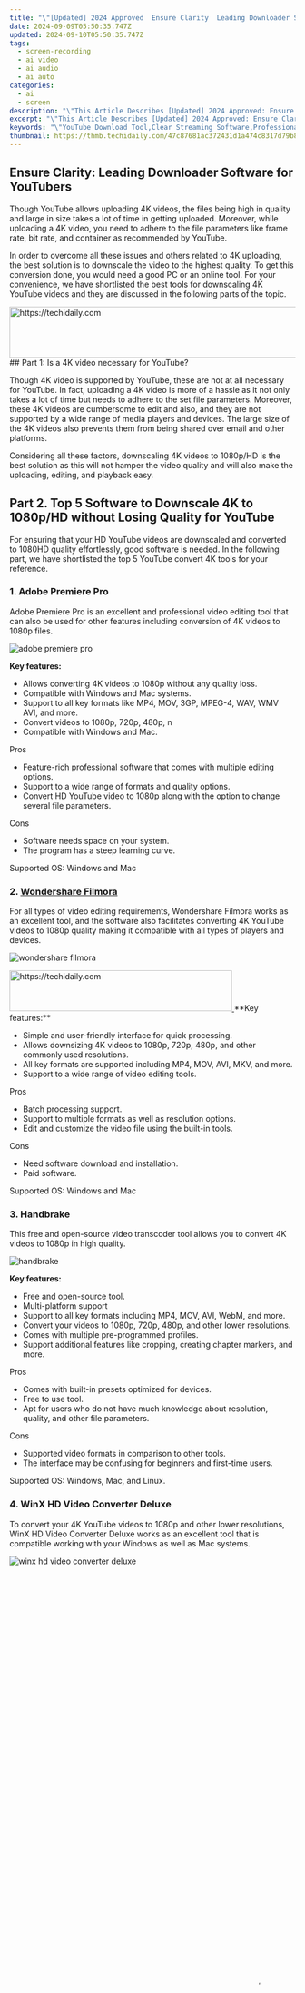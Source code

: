 ```yaml
---
title: "\"[Updated] 2024 Approved  Ensure Clarity  Leading Downloader Software for YouTubers\""
date: 2024-09-09T05:50:35.747Z
updated: 2024-09-10T05:50:35.747Z
tags: 
  - screen-recording
  - ai video
  - ai audio
  - ai auto
categories: 
  - ai
  - screen
description: "\"This Article Describes [Updated] 2024 Approved: Ensure Clarity: Leading Downloader Software for YouTubers\""
excerpt: "\"This Article Describes [Updated] 2024 Approved: Ensure Clarity: Leading Downloader Software for YouTubers\""
keywords: "\"YouTube Download Tool,Clear Streaming Software,Professional Loader App,Seamless Video Extractor,Easy Media Manager,High-Quality Downloader,Content Cutter for YouTubers\""
thumbnail: https://thmb.techidaily.com/47c87681ac372431d1a474c8317d79b86d7b096b7381c52dc39eb2ace8244b33.jpg
---
```


## Ensure Clarity: Leading Downloader Software for YouTubers

Though YouTube allows uploading 4K videos, the files being high in quality and large in size takes a lot of time in getting uploaded. Moreover, while uploading a 4K video, you need to adhere to the file parameters like frame rate, bit rate, and container as recommended by YouTube.

In order to overcome all these issues and others related to 4K uploading, the best solution is to downscale the video to the highest quality. To get this conversion done, you would need a good PC or an online tool. For your convenience, we have shortlisted the best tools for downscaling 4K YouTube videos and they are discussed in the following parts of the topic.

<!-- affiliate ads begin -->
<a href="https://unicoeye.pxf.io/c/5597632/2121332/18498" target="_top" id="2121332">
  <img src="//a.impactradius-go.com/display-ad/18498-2121332" border="0" alt="https://techidaily.com" width="728" height="90"/>
</a>
<img height="0" width="0" src="https://unicoeye.pxf.io/i/5597632/2121332/18498" style="position:absolute;visibility:hidden;" border="0" />
<!-- affiliate ads end -->
## Part 1: Is a 4K video necessary for YouTube?

Though 4K video is supported by YouTube, these are not at all necessary for YouTube. In fact, uploading a 4K video is more of a hassle as it not only takes a lot of time but needs to adhere to the set file parameters. Moreover, these 4K videos are cumbersome to edit and also, and they are not supported by a wide range of media players and devices. The large size of the 4K videos also prevents them from being shared over email and other platforms.

Considering all these factors, downscaling 4K videos to 1080p/HD is the best solution as this will not hamper the video quality and will also make the uploading, editing, and playback easy.

## Part 2\. Top 5 Software to Downscale 4K to 1080p/HD without Losing Quality for YouTube

For ensuring that your HD YouTube videos are downscaled and converted to 1080HD quality effortlessly, good software is needed. In the following part, we have shortlisted the top 5 YouTube convert 4K tools for your reference.

### 1\. Adobe Premiere Pro

Adobe Premiere Pro is an excellent and professional video editing tool that can also be used for other features including conversion of 4K videos to 1080p files.

![adobe premiere pro](https://images.wondershare.com/filmora/article-images/2022/07/6-most-used-4k-youtube-converter-to-downscale-at-highest-quality-pc-offline-2.jpg)

**Key features:**

* Allows converting 4K videos to 1080p without any quality loss.
* Compatible with Windows and Mac systems.
* Support to all key formats like MP4, MOV, 3GP, MPEG-4, WAV, WMV AVI, and more.
* Convert videos to 1080p, 720p, 480p, n
* Compatible with Windows and Mac.

Pros

* Feature-rich professional software that comes with multiple editing options.
* Support to a wide range of formats and quality options.
* Convert HD YouTube video to 1080p along with the option to change several file parameters.

Cons

* Software needs space on your system.
* The program has a steep learning curve.

Supported OS: Windows and Mac

### 2\. [Wondershare Filmora](https://tools.techidaily.com/wondershare/filmora/download/)

For all types of video editing requirements, Wondershare Filmora works as an excellent tool, and the software also facilitates converting 4K YouTube videos to 1080p quality making it compatible with all types of players and devices.

![wondershare filmora](https://images.wondershare.com/filmora/article-images/2022/07/6-most-used-4k-youtube-converter-to-downscale-at-highest-quality-pc-offline-3.jpg)

<!-- affiliate ads begin -->
<a href="https://aligracehair.sjv.io/c/5597632/2135373/19272" target="_top" id="2135373">
  <img src="//a.impactradius-go.com/display-ad/19272-2135373" border="0" alt="https://techidaily.com" width="392" height="72"/>
</a>
<img height="0" width="0" src="https://aligracehair.sjv.io/i/5597632/2135373/19272" style="position:absolute;visibility:hidden;" border="0" />
<!-- affiliate ads end -->
**Key features:**

* Simple and user-friendly interface for quick processing.
* Allows downsizing 4K videos to 1080p, 720p, 480p, and other commonly used resolutions.
* All key formats are supported including MP4, MOV, AVI, MKV, and more.
* Support to a wide range of video editing tools.

Pros

* Batch processing support.
* Support to multiple formats as well as resolution options.
* Edit and customize the video file using the built-in tools.

Cons

* Need software download and installation.
* Paid software.

Supported OS: Windows and Mac

### 3\. Handbrake

This free and open-source video transcoder tool allows you to convert 4K videos to 1080p in high quality.

![handbrake](https://images.wondershare.com/filmora/article-images/2022/07/6-most-used-4k-youtube-converter-to-downscale-at-highest-quality-pc-offline-4.jpg)

**Key features:**

* Free and open-source tool.
* Multi-platform support
* Support to all key formats including MP4, MOV, AVI, WebM, and more.
* Convert your videos to 1080p, 720p, 480p, and other lower resolutions.
* Comes with multiple pre-programmed profiles.
* Support additional features like cropping, creating chapter markers, and more.

Pros

* Comes with built-in presets optimized for devices.
* Free to use tool.
* Apt for users who do not have much knowledge about resolution, quality, and other file parameters.

Cons

* Supported video formats in comparison to other tools.
* The interface may be confusing for beginners and first-time users.

Supported OS: Windows, Mac, and Linux.

### 4\. WinX HD Video Converter Deluxe

To convert your 4K YouTube videos to 1080p and other lower resolutions, WinX HD Video Converter Deluxe works as an excellent tool that is compatible working with your Windows as well as Mac systems.

![winx hd video converter deluxe](https://images.wondershare.com/filmora/article-images/2022/07/6-most-used-4k-youtube-converter-to-downscale-at-highest-quality-pc-offline-5.jpg)

<!-- affiliate ads begin -->
<span id="2135471">
					<video width="864" height="1536" style="cursor:pointer"
           poster="//a.impactradius-go.com/display-clicktoplayimage/2135471.png"
           onclick="if(!this.playClicked){this.play();this.setAttribute('controls',true);this.playClicked=true;}">
	   <source src="//a.impactradius-go.com/display-ad/18498-2135471">
	   <img src="//a.impactradius-go.com/display-clicktoplayimage/2135471.png" style="border: none; height: 100%; width: 100%; object-fit: contain">
	</video>
	<div style="width:540px;text-align:center"><a href="javascript:window.open(decodeURIComponent('https%3A%2F%2Funicoeye.pxf.io%2Fc%2F5597632%2F2135471%2F18498'), '_blank');void(0);">Click here</a></div>
</span>
<img height="0" width="0" src="https://imp.pxf.io/i/5597632/2135471/18498" style="position:absolute;visibility:hidden;" border="0" />
<!-- affiliate ads end -->
**Key Features:**

* Support multiple formats like MP4, MKV, , and others for downscaling the quality.
* 4K videos are converted to 1080p while retaining the file quality.
* Support an array of file editing options like cutting, merging, cropping, and others for file customization.
* File parameters like frame rate, bit rate, and others can be adjusted as per the requirements.

Pros

* Convert and downscale your files in all key formats like MOV, AVI, , VP9, , and more.
* Support downscaling to 1080p, 720p, 480p, and other lower resolutions.
* Customize files by editing them and changing the parameters.

Cons

* File processing is not very fast.
* The demo version comes with limited features.

Supported OS: Windows and Mac

<!-- affiliate ads begin -->
<a href="https://appsumo.8odi.net/c/5597632/2123728/7443" target="_top" id="2123728">
  <img src="//a.impactradius-go.com/display-ad/7443-2123728" border="0" alt="https://techidaily.com" width="728" height="90"/>
</a>
<img height="0" width="0" src="https://appsumo.8odi.net/i/5597632/2123728/7443" style="position:absolute;visibility:hidden;" border="0" />
<!-- affiliate ads end -->
### 5\. VLC Media Player

Though VLC is one of the most widely used cross-platform media players, a wide range of additional features are also supported by the tool including 4K to 1080p conversion.

![vlc media player](https://images.wondershare.com/filmora/article-images/2022/07/6-most-used-4k-youtube-converter-to-downscale-at-highest-quality-pc-offline-6.jpg)

**Key Features:**

* Free and open-source media player.
* Support a wide range of formats including MP4, MOV, MKV, AVI, WMV, and more.
* Allows conversion of 4K videos to 1080p and lower resolutions as needed.
* Support an array of editing functions like rotating, cutting, trimming, and more.
* Cross-platform support including Windows, Mac, Linux, Unix, iOS, and Android.

Pros

* Free software with cross-platform support.
* All key video formats are supported.
* A user-friendly tool with multiple pre-set format options.

Cons

* The interface looks outdated.
* Editing features are limited in comparison to other tools.

Supported OS: Windows, Mac, Linux, Unix, iOS, and Android

## Part 3: Hot FAQs on YouTube 4k Converters

Below discussed are the commonly asked questions and their answers related to YouTube 4K converters.

### 1\. What are the supported formats of the video on YouTube?

YouTube supports a wide range of formats for video upload in different file resolutions. Some of the most commonly used formats include MOV, MPEG-1, MPEG-2, MPEG-4, MP4, AVI, WMV, FLV, 3GP, and more. The entire list can be checked[here](https://support.google.com/youtube/troubleshooter/2888402?hl=en).

### 2\. Is 1080p upscaled to 4K really better?

A 4K video is undoubtedly high in quality and can be used only when some specific content is needed. But on the flip side, there are many issues related to the 4Kresolution like slow video upload speed, high storage, incompatibility with the majority of the device, and similar others.

Thus, considering these in mind, we can say that 1080p is quite a good resolution for your YouTube and other videos, and thus upscaling it to 4K is not a good or a better choice.

<!-- affiliate ads begin -->
<a href="https://aidotcom.pxf.io/c/5597632/2134503/19576" target="_top" id="2134503">
  <img src="//a.impactradius-go.com/display-ad/19576-2134503" border="0" alt="https://techidaily.com" width="728" height="90"/>
</a>
<img height="0" width="0" src="https://aidotcom.pxf.io/i/5597632/2134503/19576" style="position:absolute;visibility:hidden;" border="0" />
<!-- affiliate ads end -->
## **Final Words**

So, if you are facing trouble uploading 4K videos on YouTube, downscaling and converting them to 1080p is the best solution without compromising on the file quality. Any one of the above-listed offline or online YouTube video converter can be considered for this task. Among the above-listed ones, we would recommend using Wondershare Filmora as it works as a complete video editing toolbox that will help you with several other video editing and customization tasks.

[Free Download](https://tools.techidaily.com/wondershare/filmora/download/)For Win 7 or later(64-bit)

[Free Download](https://tools.techidaily.com/wondershare/filmora/download/)For macOS 10.14 or later

Supported OS: Windows and Mac

<!-- affiliate ads begin -->
<a href="https://appsumo.8odi.net/c/5597632/2137378/7443" target="_top" id="2137378">
  <img src="//a.impactradius-go.com/display-ad/7443-2137378" border="0" alt="https://techidaily.com" width="600" height="90"/>
</a>
<img height="0" width="0" src="https://appsumo.8odi.net/i/5597632/2137378/7443" style="position:absolute;visibility:hidden;" border="0" />
<!-- affiliate ads end -->
### 2\. [Wondershare Filmora](https://tools.techidaily.com/wondershare/filmora/download/)

For all types of video editing requirements, Wondershare Filmora works as an excellent tool, and the software also facilitates converting 4K YouTube videos to 1080p quality making it compatible with all types of players and devices.

![wondershare filmora](https://images.wondershare.com/filmora/article-images/2022/07/6-most-used-4k-youtube-converter-to-downscale-at-highest-quality-pc-offline-3.jpg)

<!-- affiliate ads begin -->
<a href="https://ephamedtechinc.pxf.io/c/5597632/2137214/26400" target="_top" id="2137214">
  <img src="//a.impactradius-go.com/display-ad/26400-2137214" border="0" alt="https://techidaily.com" width="728" height="90"/>
</a>
<img height="0" width="0" src="https://ephamedtechinc.pxf.io/i/5597632/2137214/26400" style="position:absolute;visibility:hidden;" border="0" />
<!-- affiliate ads end -->
**Key features:**

* Simple and user-friendly interface for quick processing.
* Allows downsizing 4K videos to 1080p, 720p, 480p, and other commonly used resolutions.
* All key formats are supported including MP4, MOV, AVI, MKV, and more.
* Support to a wide range of video editing tools.

Pros

* Batch processing support.
* Support to multiple formats as well as resolution options.
* Edit and customize the video file using the built-in tools.

Cons

* Need software download and installation.
* Paid software.

Supported OS: Windows and Mac

<!-- affiliate ads begin -->
<span id="1424529">
					<video width="864" height="1536" style="cursor:pointer"
           poster="//a.impactradius-go.com/display-clicktoplayimage/1424529.png"
           onclick="if(!this.playClicked){this.play();this.setAttribute('controls',true);this.playClicked=true;}">
	   <source src="//a.impactradius-go.com/display-ad/16446-1424529">
	   <img src="//a.impactradius-go.com/display-clicktoplayimage/1424529.png" style="border: none; height: 100%; width: 100%; object-fit: contain">
	</video>
	<div style="width:540px;text-align:center"><a href="javascript:window.open(decodeURIComponent('https%3A%2F%2Flaganoo.pxf.io%2Fc%2F5597632%2F1424529%2F16446'), '_blank');void(0);">Click here</a></div>
</span>
<img height="0" width="0" src="https://imp.pxf.io/i/5597632/1424529/16446" style="position:absolute;visibility:hidden;" border="0" />
<!-- affiliate ads end -->
### 3\. Handbrake

This free and open-source video transcoder tool allows you to convert 4K videos to 1080p in high quality.

![handbrake](https://images.wondershare.com/filmora/article-images/2022/07/6-most-used-4k-youtube-converter-to-downscale-at-highest-quality-pc-offline-4.jpg)

<!-- affiliate ads begin -->
<span id="1938141">
					<video width="576" height="240" style="cursor:pointer"
           poster="//a.impactradius-go.com/display-clicktoplayimage/1938141.png"
           onclick="if(!this.playClicked){this.play();this.setAttribute('controls',true);this.playClicked=true;}">
	   <source src="//a.impactradius-go.com/display-ad/22993-1938141">
	   <img src="//a.impactradius-go.com/display-clicktoplayimage/1938141.png" style="border: none; height: 100%; width: 100%; object-fit: contain">
	</video>
	<div style="width:360px;text-align:center"><a href="javascript:window.open(decodeURIComponent('https%3A%2F%2Fhomestyler.sjv.io%2Fc%2F5597632%2F1938141%2F22993'), '_blank');void(0);">Click here</a></div>
</span>
<img height="0" width="0" src="https://imp.pxf.io/i/5597632/1938141/22993" style="position:absolute;visibility:hidden;" border="0" />
<!-- affiliate ads end -->
**Key features:**

* Free and open-source tool.
* Multi-platform support
* Support to all key formats including MP4, MOV, AVI, WebM, and more.
* Convert your videos to 1080p, 720p, 480p, and other lower resolutions.
* Comes with multiple pre-programmed profiles.
* Support additional features like cropping, creating chapter markers, and more.

Pros

* Comes with built-in presets optimized for devices.
* Free to use tool.
* Apt for users who do not have much knowledge about resolution, quality, and other file parameters.

Cons

* Supported video formats in comparison to other tools.
* The interface may be confusing for beginners and first-time users.

Supported OS: Windows, Mac, and Linux.

<!-- affiliate ads begin -->
<a href="https://25home.pxf.io/c/5597632/2123470/16836" target="_top" id="2123470">
  <img src="//a.impactradius-go.com/display-ad/16836-2123470" border="0" alt="https://techidaily.com" width="180" height="90"/>
</a>
<img height="0" width="0" src="https://25home.pxf.io/i/5597632/2123470/16836" style="position:absolute;visibility:hidden;" border="0" />
<!-- affiliate ads end -->
### 4\. WinX HD Video Converter Deluxe

To convert your 4K YouTube videos to 1080p and other lower resolutions, WinX HD Video Converter Deluxe works as an excellent tool that is compatible working with your Windows as well as Mac systems.

![winx hd video converter deluxe](https://images.wondershare.com/filmora/article-images/2022/07/6-most-used-4k-youtube-converter-to-downscale-at-highest-quality-pc-offline-5.jpg)

**Key Features:**

* Support multiple formats like MP4, MKV, , and others for downscaling the quality.
* 4K videos are converted to 1080p while retaining the file quality.
* Support an array of file editing options like cutting, merging, cropping, and others for file customization.
* File parameters like frame rate, bit rate, and others can be adjusted as per the requirements.

Pros

* Convert and downscale your files in all key formats like MOV, AVI, , VP9, , and more.
* Support downscaling to 1080p, 720p, 480p, and other lower resolutions.
* Customize files by editing them and changing the parameters.

Cons

* File processing is not very fast.
* The demo version comes with limited features.

Supported OS: Windows and Mac

### 5\. VLC Media Player

Though VLC is one of the most widely used cross-platform media players, a wide range of additional features are also supported by the tool including 4K to 1080p conversion.

![vlc media player](https://images.wondershare.com/filmora/article-images/2022/07/6-most-used-4k-youtube-converter-to-downscale-at-highest-quality-pc-offline-6.jpg)

**Key Features:**

* Free and open-source media player.
* Support a wide range of formats including MP4, MOV, MKV, AVI, WMV, and more.
* Allows conversion of 4K videos to 1080p and lower resolutions as needed.
* Support an array of editing functions like rotating, cutting, trimming, and more.
* Cross-platform support including Windows, Mac, Linux, Unix, iOS, and Android.

Pros

* Free software with cross-platform support.
* All key video formats are supported.
* A user-friendly tool with multiple pre-set format options.

Cons

* The interface looks outdated.
* Editing features are limited in comparison to other tools.

Supported OS: Windows, Mac, Linux, Unix, iOS, and Android

<!-- affiliate ads begin -->
<span id="1982461">
					<video width="576" height="240" style="cursor:pointer"
           poster="//a.impactradius-go.com/display-clicktoplayimage/1982461.png"
           onclick="if(!this.playClicked){this.play();this.setAttribute('controls',true);this.playClicked=true;}">
	   <source src="//a.impactradius-go.com/display-ad/22993-1982461">
	   <img src="//a.impactradius-go.com/display-clicktoplayimage/1982461.png" style="border: none; height: 100%; width: 100%; object-fit: contain">
	</video>
	<div style="width:360px;text-align:center"><a href="javascript:window.open(decodeURIComponent('https%3A%2F%2Fhomestyler.sjv.io%2Fc%2F5597632%2F1982461%2F22993'), '_blank');void(0);">Click here</a></div>
</span>
<img height="0" width="0" src="https://imp.pxf.io/i/5597632/1982461/22993" style="position:absolute;visibility:hidden;" border="0" />
<!-- affiliate ads end -->
## Part 3: Hot FAQs on YouTube 4k Converters

Below discussed are the commonly asked questions and their answers related to YouTube 4K converters.

<!-- affiliate ads begin -->
<a href="https://bluettius.sjv.io/c/5597632/2139110/17108" target="_top" id="2139110">
  <img src="//a.impactradius-go.com/display-ad/17108-2139110" border="0" alt="https://techidaily.com" width="468" height="60"/>
</a>
<img height="0" width="0" src="https://bluettius.sjv.io/i/5597632/2139110/17108" style="position:absolute;visibility:hidden;" border="0" />
<!-- affiliate ads end -->
### 1\. What are the supported formats of the video on YouTube?

YouTube supports a wide range of formats for video upload in different file resolutions. Some of the most commonly used formats include MOV, MPEG-1, MPEG-2, MPEG-4, MP4, AVI, WMV, FLV, 3GP, and more. The entire list can be checked[here](https://support.google.com/youtube/troubleshooter/2888402?hl=en).

<!-- affiliate ads begin -->
<span id="1492813">
					<video width="1024" height="576" style="cursor:pointer"
           poster="//a.impactradius-go.com/display-clicktoplayimage/1492813.png"
           onclick="if(!this.playClicked){this.play();this.setAttribute('controls',true);this.playClicked=true;}">
	   <source src="//a.impactradius-go.com/display-ad/14559-1492813">
	   <img src="//a.impactradius-go.com/display-clicktoplayimage/1492813.png" style="border: none; height: 100%; width: 100%; object-fit: contain">
	</video>
	<div style="width:640px;text-align:center"><a href="javascript:window.open(decodeURIComponent('https%3A%2F%2Fpropmoneyinc.pxf.io%2Fc%2F5597632%2F1492813%2F14559'), '_blank');void(0);">Click here</a></div>
</span>
<img height="0" width="0" src="https://imp.pxf.io/i/5597632/1492813/14559" style="position:absolute;visibility:hidden;" border="0" />
<!-- affiliate ads end -->
### 2\. Is 1080p upscaled to 4K really better?

A 4K video is undoubtedly high in quality and can be used only when some specific content is needed. But on the flip side, there are many issues related to the 4Kresolution like slow video upload speed, high storage, incompatibility with the majority of the device, and similar others.

Thus, considering these in mind, we can say that 1080p is quite a good resolution for your YouTube and other videos, and thus upscaling it to 4K is not a good or a better choice.

<!-- affiliate ads begin -->
<a href="https://appsumo.8odi.net/c/5597632/2132162/7443" target="_top" id="2132162">
  <img src="//a.impactradius-go.com/display-ad/7443-2132162" border="0" alt="https://techidaily.com" width="728" height="90"/>
</a>
<img height="0" width="0" src="https://appsumo.8odi.net/i/5597632/2132162/7443" style="position:absolute;visibility:hidden;" border="0" />
<!-- affiliate ads end -->
## **Final Words**

So, if you are facing trouble uploading 4K videos on YouTube, downscaling and converting them to 1080p is the best solution without compromising on the file quality. Any one of the above-listed offline or online YouTube video converter can be considered for this task. Among the above-listed ones, we would recommend using Wondershare Filmora as it works as a complete video editing toolbox that will help you with several other video editing and customization tasks.

[Free Download](https://tools.techidaily.com/wondershare/filmora/download/)For Win 7 or later(64-bit)

[Free Download](https://tools.techidaily.com/wondershare/filmora/download/)For macOS 10.14 or later

<ins class="adsbygoogle"
     style="display:block"
     data-ad-format="autorelaxed"
     data-ad-client="ca-pub-7571918770474297"
     data-ad-slot="1223367746"></ins>

<ins class="adsbygoogle"
     style="display:block"
     data-ad-format="autorelaxed"
     data-ad-client="ca-pub-7571918770474297"
     data-ad-slot="1223367746"></ins>



<ins class="adsbygoogle"
     style="display:block"
     data-ad-client="ca-pub-7571918770474297"
     data-ad-slot="8358498916"
     data-ad-format="auto"
     data-full-width-responsive="true"></ins>


<span class="atpl-alsoreadstyle">Also read:</span>
<div><ul>
<li><a href="https://article-knowledge.techidaily.com/new-2024-approved-finns-fiscal-flow-income-insights-from-youtube-icon/"><u>[New] 2024 Approved Finn's Fiscal Flow Income Insights From YouTube Icon</u></a></li>
<li><a href="https://fox-direct.techidaily.com/new-2024-approved-introductory-insights-crafting-listener-love/"><u>[New] 2024 Approved Introductory Insights Crafting Listener-Love</u></a></li>
<li><a href="https://article-knowledge.techidaily.com/new-2024-approved-the-art-of-gif-animation-explained/"><u>[New] 2024 Approved The Art of GIF Animation Explained</u></a></li>
<li><a href="https://article-knowledge.techidaily.com/new-become-a-whatsapp-guru-key-tips-and-tricks-uncovered-for-2024/"><u>[New] Become a WhatsApp Guru Key Tips and Tricks Uncovered for 2024</u></a></li>
<li><a href="https://screen-video-capture.techidaily.com/new-clearing-up-the-darkness-tips-for-non-black-screens-with-obs/"><u>[New] Clearing Up the Darkness Tips for Non-Black Screens with OBS</u></a></li>
<li><a href="https://article-knowledge.techidaily.com/new-crafting-engaging-dialogue-in-screenplays-for-2024/"><u>[New] Crafting Engaging Dialogue in Screenplays for 2024</u></a></li>
<li><a href="https://article-knowledge.techidaily.com/new-discovering-the-syma-x5c-the-premier-drone-for-rookies/"><u>[New] Discovering the Syma X5C The Premier Drone for Rookies</u></a></li>
<li><a href="https://article-knowledge.techidaily.com/new-elite-virtual-storage-service-ranking-for-2024/"><u>[New] Elite Virtual Storage Service Ranking for 2024</u></a></li>
<li><a href="https://youtube-data.techidaily.com/xplore-the-globe-top-10-travelers-youtube-guide-for-2024/"><u>[New] Explore the Globe Top 10 Traveler's YouTube Guide for 2024</u></a></li>
<li><a href="https://article-knowledge.techidaily.com/new-fabricate-personalized-viral-memes-for-2024/"><u>[New] Fabricate Personalized Viral Memes for 2024</u></a></li>
<li><a href="https://article-knowledge.techidaily.com/new-how-to-transfer-playlists-between-music-services-for-2024/"><u>[New] How to Transfer Playlists Between Music Services for 2024</u></a></li>
<li><a href="https://article-knowledge.techidaily.com/new-in-2024-extensive-appraisal-hero4-black-capabilities/"><u>[New] In 2024, Extensive Appraisal Hero4 Black Capabilities</u></a></li>
<li><a href="https://article-knowledge.techidaily.com/new-in-2024-fast-track-to-flawless-podcast-live/"><u>[New] In 2024, Fast Track to Flawless Podcast Live</u></a></li>
<li><a href="https://article-knowledge.techidaily.com/new-in-2024-gopro-vs-yi-who-will-lead-the-high-quality-action-race/"><u>[New] In 2024, GoPro Vs. YI Who Will Lead the High-Quality Action Race?</u></a></li>
<li><a href="https://article-knowledge.techidaily.com/new-in-2024-podcast-sharing-instagram-stories-and-posts-tutorial/"><u>[New] In 2024, Podcast Sharing Instagram Stories & Posts Tutorial</u></a></li>
<li><a href="https://twitter-videos.techidaily.com/new-in-2024-twitters-mandated-video-dimensions-aspect-ratio-noted/"><u>[New] In 2024, Twitter's Mandated Video Dimensions (Aspect Ratio Noted)</u></a></li>
<li><a href="https://article-knowledge.techidaily.com/new-navigate-the-maze-of-gopro-4k-an-editors-manual-for-2024/"><u>[New] Navigate the Maze of GoPro 4K An Editor's Manual for 2024</u></a></li>
<li><a href="https://facebook-video-recording.techidaily.com/new-premium-9-clandestine-content-getters-for-2024/"><u>[New] Premium 9 Clandestine Content Getters for 2024</u></a></li>
<li><a href="https://article-knowledge.techidaily.com/new-seamless-downloads-4-prime-ringtones-providers/"><u>[New] Seamless Downloads 4 Prime Ringtones Providers</u></a></li>
<li><a href="https://article-knowledge.techidaily.com/new-the-art-and-technique-of-professional-android-time-lapses/"><u>[New] The Art and Technique of Professional Android Time-Lapses</u></a></li>
<li><a href="https://article-knowledge.techidaily.com/new-the-complete-srt-reference-manual/"><u>[New] The Complete SRT Reference Manual</u></a></li>
<li><a href="https://youtube-blog.techidaily.com/he-creators-guide-to-mastering-youtube-aspect-ratios-for-2024/"><u>[New] The Creator's Guide to Mastering YOUTUBE Aspect Ratios for 2024</u></a></li>
<li><a href="https://visual-screen-recording.techidaily.com/new-top-free-ad-free-tools-for-android-screen-recording/"><u>[New] Top Free, Ad-Free Tools for Android Screen Recording</u></a></li>
<li><a href="https://article-knowledge.techidaily.com/new-transition-mastery-in-cinematic-productions-with-kinemaster-for-2024/"><u>[New] Transition Mastery in Cinematic Productions with Kinemaster for 2024</u></a></li>
<li><a href="https://article-knowledge.techidaily.com/new-unleash-creativity-with-iphones-top-10-free-aesthetic-photo-composer-tools-for-2024/"><u>[New] Unleash Creativity with iPhone’s Top 10 Free, Aesthetic Photo Composer Tools for 2024</u></a></li>
<li><a href="https://article-knowledge.techidaily.com/new-unlocking-creative-potential-animated-text-techniques-ig-stories/"><u>[New] Unlocking Creative Potential Animated Text Techniques IG Stories</u></a></li>
<li><a href="https://article-knowledge.techidaily.com/new-unveiling-the-simple-nature-of-storytelling/"><u>[New] Unveiling the Simple Nature of Storytelling</u></a></li>
<li><a href="https://article-knowledge.techidaily.com/updated-2024-approved-compact-powerful-and-stylish-8-top-5k-monitors/"><u>[Updated] 2024 Approved Compact, Powerful & Stylish #8 Top 5K Monitors</u></a></li>
<li><a href="https://article-knowledge.techidaily.com/updated-2024-approved-premium-web-choices-for-shiny-3d-type-designs/"><u>[Updated] 2024 Approved Premium Web Choices for Shiny, 3D Type Designs</u></a></li>
<li><a href="https://article-knowledge.techidaily.com/updated-earning-equation-finns-financial-frequency/"><u>[Updated] Earning Equation Finn's Financial Frequency</u></a></li>
<li><a href="https://article-knowledge.techidaily.com/updated-essential-list-top-10-free-copyright-safe-chants-for-calm/"><u>[Updated] Essential List Top 10 Free, Copyright-Safe Chants for Calm</u></a></li>
<li><a href="https://screen-capture.techidaily.com/updated-how-to-get-the-most-out-of-your-streamlabs-obs-setup-for-2024/"><u>[Updated] How to Get the Most Out of Your Streamlabs OBS Setup for 2024</u></a></li>
<li><a href="https://article-knowledge.techidaily.com/updated-in-2024-7-best-nft-generators-to-turn-your-artwork-into-nfts/"><u>[Updated] In 2024, 7 Best NFT Generators to Turn Your Artwork Into NFTs</u></a></li>
<li><a href="https://article-knowledge.techidaily.com/updated-in-2024-chorus-climaxes-ultimate-hits-to-accompany-your-promise/"><u>[Updated] In 2024, Chorus Climaxes Ultimate Hits to Accompany Your Promise</u></a></li>
<li><a href="https://article-knowledge.techidaily.com/updated-in-2024-distilling-virtual-realitys-kin-ar-mr-and-beyond/"><u>[Updated] In 2024, Distilling Virtual Reality's Kin AR, MR & Beyond</u></a></li>
<li><a href="https://article-knowledge.techidaily.com/updated-in-2024-optimize-iphone-usage-how-to-manipulate-picture-in-picture-on-youtube/"><u>[Updated] In 2024, Optimize iPhone Usage How to Manipulate Picture-in-Picture on YouTube</u></a></li>
<li><a href="https://article-tips.techidaily.com/updated-in-2024-perfect-your-photos-with-text-tips-for-adding-titles-in-microsoft-photos/"><u>[Updated] In 2024, Perfect Your Photos with Text Tips for Adding Titles in Microsoft Photos</u></a></li>
<li><a href="https://desktop-recording.techidaily.com/updated-initiate-google-meet-using-your-gadget/"><u>[Updated] Initiate Google Meet Using Your Gadget</u></a></li>
<li><a href="https://article-knowledge.techidaily.com/updated-perfecting-the-synergy-of-visuals-and-voiceovers-in-videos/"><u>[Updated] Perfecting the Synergy of Visuals and Voiceovers in Videos</u></a></li>
<li><a href="https://screen-recording.techidaily.com/updated-quick-scan-recorder-for-chrome-devices/"><u>[Updated] Quick Scan Recorder for Chrome Devices</u></a></li>
<li><a href="https://facebook-video-share.techidaily.com/updated-sprinkle-some-joy-incorporating-emojis-into-youtube-discussions/"><u>[Updated] Sprinkle Some Joy Incorporating Emojis Into Youtube Discussions</u></a></li>
<li><a href="https://article-knowledge.techidaily.com/updated-the-best-undiscovered-speech-to-text-apps-on-your-mac-for-2024/"><u>[Updated] The Best Undiscovered Speech-to-Text Apps on Your Mac for 2024</u></a></li>
<li><a href="https://article-knowledge.techidaily.com/updated-tiktok-number-modification-easy-to-follow-steps-for-2024/"><u>[Updated] TikTok Number Modification Easy to Follow Steps for 2024</u></a></li>
<li><a href="https://desktop-recording.techidaily.com/updated-ultimate-actions-replay-analysis-for-2024/"><u>[Updated] Ultimate Actions Replay Analysis for 2024</u></a></li>
<li><a href="https://fox-http.techidaily.com/2024-approved-crack-the-code-top-10-hidden-iphone-x-functions/"><u>2024 Approved Crack The Code Top 10 Hidden iPhone X Functions</u></a></li>
<li><a href="https://extra-support.techidaily.com/2024-approved-perfecting-eq-adjustments-in-ableton/"><u>2024 Approved Perfecting EQ Adjustments in Ableton</u></a></li>
<li><a href="https://fox-boxes.techidaily.com/2024-approved-synergy-strategies-for-ig-and-tiktok/"><u>2024 Approved Synergy Strategies for IG & TikTok</u></a></li>
<li><a href="https://facebook-video-content.techidaily.com/2024-approved-two-effective-ways-how-can-i-share-youtube-videos-on-facebook/"><u>2024 Approved Two Effective Ways! How Can I Share YouTube Videos on Facebook?</u></a></li>
<li><a href="https://tech-haven.techidaily.com/assessing-chatgpts-effect-on-online-anonymity/"><u>Assessing ChatGPT's Effect on Online Anonymity</u></a></li>
<li><a href="https://howto.techidaily.com/best-methods-for-nokia-c22-wont-turn-on-drfone-by-drfone-fix-android-problems-fix-android-problems/"><u>Best Methods for Nokia C22 Wont Turn On | Dr.fone</u></a></li>
<li><a href="https://activate-lock.techidaily.com/best-ways-to-bypass-icloud-activation-lock-on-iphone-6-plusipadipod-by-drfone-ios/"><u>Best Ways to Bypass iCloud Activation Lock on iPhone 6 Plus/iPad/iPod</u></a></li>
<li><a href="https://win-solutions.techidaily.com/comprehensive-solution-approach-for-fixing-the-tear-down-app-crash-problems/"><u>Comprehensive Solution Approach for Fixing the 'Tear Down' App Crash Problems</u></a></li>
<li><a href="https://media-tips.techidaily.com/download-now-cost-free-mpeg-2-transport-stream-m2ts-to-windows-media-video-wmv-conversion-tool/"><u>Download Now: Cost-Free MPEG-2 Transport Stream (M2TS) to Windows Media Video (WMV) Conversion Tool</u></a></li>
<li><a href="https://bypass-frp.techidaily.com/easy-guide-how-to-bypass-honor-magic-vs-2-frp-android-10111213-by-drfone-android/"><u>Easy Guide How To Bypass Honor Magic Vs 2 FRP Android 10/11/12/13</u></a></li>
<li><a href="https://driver-download.techidaily.com/easy-guide-to-downloading-and-updating-your-epson-l3150-driver-for-all-windows-versions/"><u>Easy Guide to Downloading and Updating Your Epson L3150 Driver for All Windows Versions</u></a></li>
<li><a href="https://article-knowledge.techidaily.com/eliminating-windows-11-photo-app-malfunctions/"><u>Eliminating Windows 11 Photo App Malfunctions</u></a></li>
<li><a href="https://fake-location.techidaily.com/fixing-foneazy-mockgo-not-working-on-xiaomi-redmi-a2-drfone-by-drfone-virtual-android/"><u>Fixing Foneazy MockGo Not Working On Xiaomi Redmi A2 | Dr.fone</u></a></li>
<li><a href="https://tech-savvy.techidaily.com/free-copilot-full-turbo-revolutionize-ai-interaction/"><u>Free Copilot, Full Turbo: Revolutionize AI Interaction</u></a></li>
<li><a href="https://easy-unlock-android.techidaily.com/how-to-show-wi-fi-password-on-nubia-red-magic-9-pro-by-drfone-android/"><u>How to Show Wi-Fi Password on Nubia Red Magic 9 Pro</u></a></li>
<li><a href="https://android-location-track.techidaily.com/how-to-track-realme-11x-5g-location-without-installing-software-drfone-by-drfone-virtual-android/"><u>How to Track Realme 11X 5G Location without Installing Software? | Dr.fone</u></a></li>
<li><a href="https://android-location-track.techidaily.com/in-2024-how-to-check-distance-and-radius-on-google-maps-for-your-poco-f5-5g-drfone-by-drfone-virtual-android/"><u>In 2024, How to Check Distance and Radius on Google Maps For your Poco F5 5G | Dr.fone</u></a></li>
<li><a href="https://unlock-android.techidaily.com/in-2024-mastering-android-device-manager-the-ultimate-guide-to-unlocking-your-xiaomi-14-ultra-device-by-drfone-android/"><u>In 2024, Mastering Android Device Manager The Ultimate Guide to Unlocking Your Xiaomi 14 Ultra Device</u></a></li>
<li><a href="https://article-knowledge.techidaily.com/in-2024-play-your-srt-files-easily-winmac-tips/"><u>In 2024, Play Your SRT Files Easily Win/Mac Tips</u></a></li>
<li><a href="https://article-knowledge.techidaily.com/in-2024-price-scale-for-shooting-tunes-in-visual-narratives/"><u>In 2024, Price Scale for Shooting Tunes in Visual Narratives</u></a></li>
<li><a href="https://fox-cloud.techidaily.com/in-2024-starting-an-online-platform-for-consumer-goods-reviews/"><u>In 2024, Starting an Online Platform for Consumer Goods Reviews</u></a></li>
<li><a href="https://article-knowledge.techidaily.com/in-2024-the-art-of-humor-in-minutes-kinemaster-techniques/"><u>In 2024, The Art of Humor in Minutes KineMaster Techniques</u></a></li>
<li><a href="https://facebook-videos.techidaily.com/in-2024-ultimate-selection-of-8-stealth-downloads/"><u>In 2024, Ultimate Selection of 8 Stealth Downloads</u></a></li>
<li><a href="https://mondly-stories.techidaily.com/korean-days-unveiled-a-language-journey/"><u>Korean Days Unveiled: A Language Journey</u></a></li>
<li><a href="https://easy-unlock-android.techidaily.com/lock-your-oneplus-nord-ce-3-5g-phone-in-style-the-top-5-gesture-lock-screen-apps-by-drfone-android/"><u>Lock Your OnePlus Nord CE 3 5G Phone in Style The Top 5 Gesture Lock Screen Apps</u></a></li>
<li><a href="https://smart-video-editing.techidaily.com/new-in-2024-reversing-video-clips-in-final-cut-pro-tips-and-tricks/"><u>New In 2024, Reversing Video Clips in Final Cut Pro Tips and Tricks</u></a></li>
<li><a href="https://article-knowledge.techidaily.com/optimize-content-delivery-top-12-html5-video-platforms/"><u>Optimize Content Delivery Top 12 HTML5 Video Platforms</u></a></li>
<li><a href="https://win-answers.techidaily.com/optimizing-pc-games-how-to-tackle-performance-hiccups-and-frame-rate-dips/"><u>Optimizing PC Games: How to Tackle Performance Hiccups & Frame Rate Dips</u></a></li>
<li><a href="https://screen-mirror.techidaily.com/overview-of-the-best-samsung-galaxy-s23-fe-screen-mirroring-app-drfone-by-drfone-android/"><u>Overview of the Best Samsung Galaxy S23 FE Screen Mirroring App | Dr.fone</u></a></li>
<li><a href="https://article-knowledge.techidaily.com/pro-camera-professional-shots-fixing-shaky-gopro-recording-for-2024/"><u>Pro Camera, Professional Shots Fixing Shaky GoPro Recording for 2024</u></a></li>
<li><a href="https://sound-issues.techidaily.com/resolve-your-skype-audio-problems-repairing-microphone-functionality-on-windows-11/"><u>Resolve Your Skype Audio Problems: Repairing Microphone Functionality on Windows 11</u></a></li>
<li><a href="https://article-knowledge.techidaily.com/the-secret-pathway-to-premium-pristine-pictures/"><u>The Secret Pathway to Premium, Pristine Pictures</u></a></li>
</ul></div>
